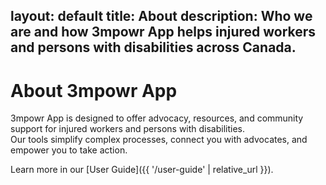 layout: default
title: About
description: Who we are and how 3mpowr App helps injured workers and persons with disabilities across Canada.
---

# About 3mpowr App

3mpowr App is designed to offer advocacy, resources, and community support for injured workers and persons with disabilities.  
Our tools simplify complex processes, connect you with advocates, and empower you to take action.

Learn more in our [User Guide]({{ '/user-guide' | relative_url }}).
